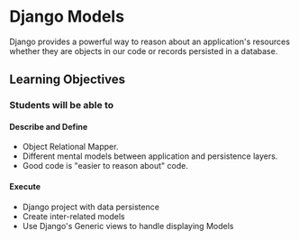 # Django Models

Django provides a powerful way to reason about an application's resources whether they are objects in our code or records persisted in a database.

## Learning Objectives

### Students will be able to

#### Describe and Define

- Object Relational Mapper.
- Different mental models between application and persistence layers.
- Good code is "easier to reason about" code.

#### Execute

- Django project with data persistence
- Create inter-related models
- Use Django's Generic views to handle displaying Models

